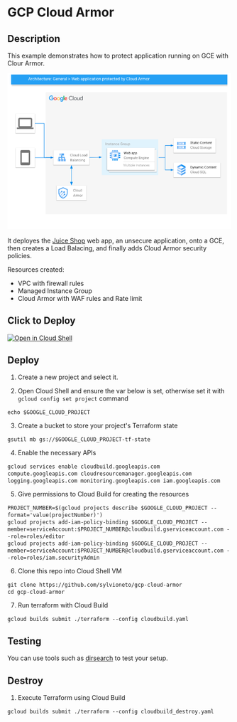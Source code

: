 # GCP Cloud Armor

## Description

This example demonstrates how to protect application running on GCE with Clour Armor.

![diagram.png](diagram.png)

It deployes the [Juice Shop](https://owasp-juice.shop) web app, an unsecure application, onto a GCE, then creates a Load Balacing, and finally adds Cloud Armor security policies. 

Resources created:
- VPC with firewall rules
- Managed Instance Group
- Cloud Armor with WAF rules and Rate limit


## Click to Deploy
[![Open in Cloud Shell](https://gstatic.com/cloudssh/images/open-btn.svg)](https://ssh.cloud.google.com/cloudshell/editor?cloudshell_git_repo=https://github.com/fellipeamedeiros/gcp-cloud-armor&shellonly=true&cloudshell_image=gcr.io/ds-artifacts-cloudshell/deploystack_custom_image)

## Deploy
1. Create a new project and select it.

2. Open Cloud Shell and ensure the var below is set, otherwise set it with `gcloud config set project` command
```
echo $GOOGLE_CLOUD_PROJECT
```

3. Create a bucket to store your project's Terraform state
```
gsutil mb gs://$GOOGLE_CLOUD_PROJECT-tf-state
```

4. Enable the necessary APIs
```
gcloud services enable cloudbuild.googleapis.com compute.googleapis.com cloudresourcemanager.googleapis.com logging.googleapis.com monitoring.googleapis.com iam.googleapis.com 
```

5. Give permissions to Cloud Build for creating the resources
```
PROJECT_NUMBER=$(gcloud projects describe $GOOGLE_CLOUD_PROJECT --format='value(projectNumber)')
gcloud projects add-iam-policy-binding $GOOGLE_CLOUD_PROJECT --member=serviceAccount:$PROJECT_NUMBER@cloudbuild.gserviceaccount.com --role=roles/editor
gcloud projects add-iam-policy-binding $GOOGLE_CLOUD_PROJECT --member=serviceAccount:$PROJECT_NUMBER@cloudbuild.gserviceaccount.com --role=roles/iam.securityAdmin
```


6. Clone this repo into Cloud Shell VM
```
git clone https://github.com/sylvioneto/gcp-cloud-armor
cd gcp-cloud-armor
```

7. Run terraform with Cloud Build
```
gcloud builds submit ./terraform --config cloudbuild.yaml
```

## Testing
You can use tools such as [dirsearch](https://github.com/maurosoria/dirsearch) to test your setup.

## Destroy
1. Execute Terraform using Cloud Build
```
gcloud builds submit ./terraform --config cloudbuild_destroy.yaml
```

